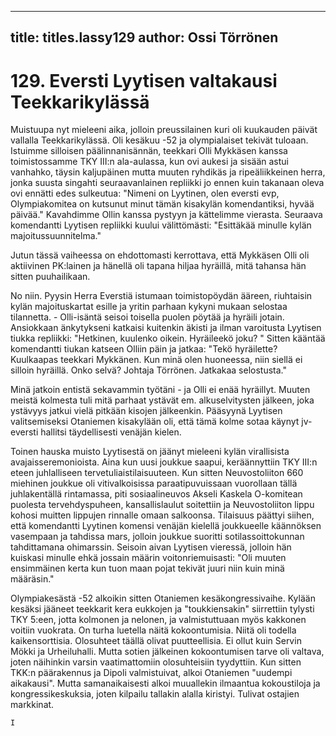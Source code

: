 
---

title: titles.lassy129
author: Ossi Törrönen
---


    
# 129. Eversti Lyytisen valtakausi Teekkarikylässä

Muistuupa nyt mieleeni aika, jolloin preussilainen kuri oli kuukauden päivät vallalla Teekkarikylässä. Oli kesäkuu -52 ja 
olympialaiset tekivät tuloaan. Istuimme silloisen päälinnanisännän, teekkari Olli Mykkäsen kanssa toimistossamme TKY 
III:n ala-aulassa, kun ovi aukesi ja sisään astui vanhahko, täysin kaljupäinen mutta muuten ryhdikäs ja ripeäliikkeinen herra, 
jonka suusta singahti seuraavanlainen repliikki jo ennen kuin takanaan oleva ovi ennätti edes sulkeutua:
"Nimeni on Lyytinen, olen eversti evp, Olympiakomitea on kutsunut minut tämän kisakylän komendantiksi, hyvää päivää."
Kavahdimme Ollin kanssa pystyyn ja kättelimme vierasta. Seuraava komendantti Lyytisen repliikki kuului välittömästi:
"Esittäkää minulle kylän majoitussuunnitelma."

Jutun tässä vaiheessa on ehdottomasti kerrottava, että Mykkäsen Olli oli aktiivinen PK:lainen ja hänellä oli tapana hiljaa 
hyräillä, mitä tahansa hän sitten puuhailikaan.

No niin. Pyysin Herra Everstiä istumaan toimistopöydän ääreen, riuhtaisin kylän majoituskartat esille ja yritin parhaan 
kykyni mukaan selostaa tilannetta. - Olli-isäntä seisoi toisella puolen pöytää ja hyräili jotain. Ansiokkaan änkytykseni 
katkaisi kuitenkin äkisti ja ilman varoitusta Lyytisen tiukka repliikki: "Hetkinen, kuulenko oikein. Hyräileekö joku? " Sitten 
kääntää komendantti tiukan katseen Olliin päin ja jatkaa: "Tekö hyräilette? Kuulkaapas teekkari Mykkänen. Kun minä olen 
huoneessa, niin siellä ei silloin hyräillä. Onko selvä? Johtaja Törrönen. Jatkakaa selostusta."

Minä jatkoin entistä sekavammin työtäni - ja Olli ei enää hyräillyt. Muuten meistä kolmesta tuli mitä parhaat ystävät em. 
alkuselvitysten jälkeen, joka ystävyys jatkui vielä pitkään kisojen jälkeenkin. Pääsyynä Lyytisen valitsemiseksi Otaniemen 
kisakylään oli, että tämä kolme sotaa käynyt jv-eversti hallitsi täydellisesti venäjän kielen.

Toinen hauska muisto Lyytisestä on jäänyt mieleeni kylän virallisista avajaisseremonioista. Aina kun uusi joukkue saapui, 
keräännyttiin TKY III:n eteen juhlalliseen tervetuliaistilaisuuteen. Kun sitten Neuvostoliiton 660 miehinen joukkue oli 
vitivalkoisissa paraatipuvuissaan vuorollaan tällä juhlakentällä rintamassa, piti sosiaalineuvos Akseli Kaskela O-komitean 
puolesta tervehdyspuheen, kansallislaulut soitettiin ja Neuvostoliiton lippu kohosi muitten lippujen rinnalle omaan salkoonsa. 
Tilaisuus päättyi siihen, että komendantti Lyytinen komensi venäjän kielellä joukkueelle käännöksen vasempaan ja tahdissa 
mars, jolloin joukkue suoritti sotilassoittokunnan tahdittamana ohimarssin. Seisoin aivan Lyytisen vieressä, jolloin hän 
kuiskasi minulle ehkä jossain määrin voitonriemuisasti: "Oli muuten ensimmäinen kerta kun tuon maan pojat tekivät juuri 
niin kuin minä määräsin."

Olympiakesästä -52 alkoikin sitten Otaniemen kesäkongressivaihe. Kylään kesäksi jääneet teekkarit kera eukkojen ja 
"toukkiensakin" siirrettiin tylysti TKY 5:een, jotta kolmonen ja nelonen, ja valmistuttuaan myös kakkonen voitiin vuokrata. 
On turha luetella näitä kokoontumisia. Niitä oli todella kaikensorttisia. Olosuhteet täällä olivat puutteellisia. Ei ollut kuin 
Servin Mökki ja Urheiluhalli. Mutta sotien jälkeinen kokoontumisen tarve oli valtava, joten näihinkin varsin vaatimattomiin 
olosuhteisiin tyydyttiin. Kun sitten TKK:n päärakennus ja Dipoli valmistuivat, alkoi Otaniemen "uudempi aikakausi". Mutta 
samanaikaisesti alkoi muuallekin ilmaantua kokoustiloja ja kongressikeskuksia, joten kilpailu tallakin alalla kiristyi. Tulivat 
ostajien markkinat.

	I

